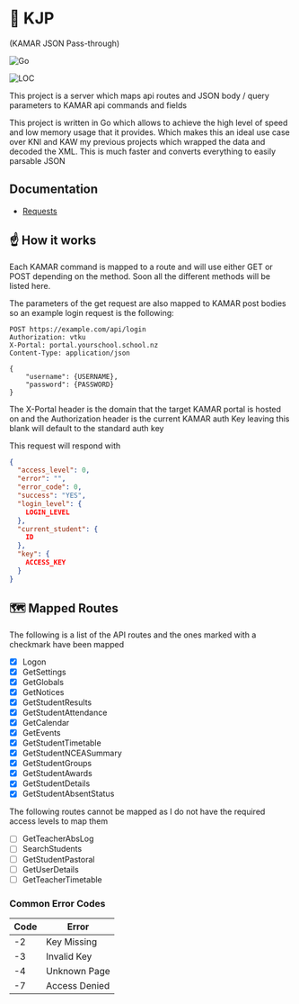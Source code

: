 # 📡 KJP

(KAMAR JSON Pass-through)

![Go](https://img.shields.io/badge/Powered%20By-Go-29BEB0?style=for-the-badge)

![LOC](https://tokei.rs/b1/github/jacobtread/KJP)

This project is a server which maps api routes and JSON body / query parameters to KAMAR api commands and fields

This project is written in Go which allows to achieve the high level of speed and low memory usage that it provides.
Which makes this an ideal use case over KNI and KAW my previous projects which wrapped the data and decoded the XML.
This is much faster and converts everything to easily parsable JSON

## Documentation

- [Requests](docs/Requests.md)

## ☝ How it works

Each KAMAR command is mapped to a route and will use either GET or POST depending on the method. Soon all the different
methods will be listed here.

The parameters of the get request are also mapped to KAMAR post bodies so an example login request is the following:

```http request
POST https://example.com/api/login
Authorization: vtku
X-Portal: portal.yourschool.school.nz
Content-Type: application/json

{
    "username": {USERNAME},
    "password": {PASSWORD}
}
```

The X-Portal header is the domain that the target KAMAR portal is hosted on and the Authorization header is the current
KAMAR auth Key leaving this blank will default to the standard auth key

This request will respond with

```json
{
  "access_level": 0,
  "error": "",
  "error_code": 0,
  "success": "YES",
  "login_level": {
    LOGIN_LEVEL
  },
  "current_student": {
    ID
  },
  "key": {
    ACCESS_KEY
  }
}
```

## 🗺️ Mapped Routes

The following is a list of the API routes and the ones marked with a checkmark have been mapped

- [x] Logon
- [x] GetSettings
- [x] GetGlobals
- [x] GetNotices
- [x] GetStudentResults
- [x] GetStudentAttendance
- [x] GetCalendar
- [x] GetEvents
- [x] GetStudentTimetable
- [x] GetStudentNCEASummary
- [x] GetStudentGroups
- [x] GetStudentAwards
- [x] GetStudentDetails
- [x] GetStudentAbsentStatus

The following routes cannot be mapped as I do not have the required access levels to map them

- [ ] GetTeacherAbsLog
- [ ] SearchStudents
- [ ] GetStudentPastoral
- [ ] GetUserDetails
- [ ] GetTeacherTimetable

### Common Error Codes

| Code | Error         |
|------|---------------|
| -2   | Key Missing   |
| -3   | Invalid Key   |
| -4   | Unknown Page  |
| -7   | Access Denied |

